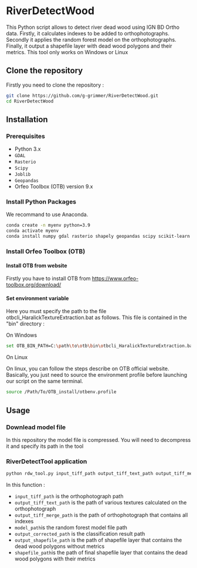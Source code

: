 # RiverDetectWood

This Python script allows to detect river dead wood using IGN BD Ortho data. Firstly, it calculates indexes to be added to orthophotographs. Secondly it applies the random forest model on the orthophotographs. Finally, it output a shapefile layer with dead wood polygons and their metrics. 
This tool only works on Windows or Linux

## Clone the repository

Firstly you need to clone the repository :

```bash
git clone https://github.com/g-grimmer/RiverDetectWood.git
cd RiverDetectWood
```

## Installation

### Prerequisites

- Python 3.x
- `GDAL`
- `Rasterio`
- `Scipy`
- `Joblib`
- `Geopandas`
- Orfeo Toolbox (OTB) version 9.x

### Install Python Packages

We recommand to use Anaconda.

```bash
conda create -n myenv python=3.9
conda activate myenv
conda install numpy gdal rasterio shapely geopandas scipy scikit-learn joblib
```

### Install Orfeo Toolbox (OTB)

#### Install OTB from website

Firstly you have to install OTB from https://www.orfeo-toolbox.org/download/

#### Set environment variable

Here you must specify the path to the file otbcli_HaralickTextureExtraction.bat as follows. 
This file is contained in the "bin" directory :

On Windows 

```bash
set OTB_BIN_PATH=C:\path\to\otb\bin\otbcli_HaralickTextureExtraction.bat"
```

On Linux

On linux, you can follow the steps describe on OTB official website. Basically, you just need to source the environment profile before launching our script on the same terminal.

```bash
source /Path/To/OTB_install/otbenv.profile
```
## Usage

### Downlead model file

In this repository the model file is compressed.
You will need to decompress it and specify its path in the tool

### RiverDetectTool application

```bash
python rdw_tool.py input_tiff_path output_tiff_text_path output_tiff_merge_path model_path output_corrected_path output_shapefile_path shapefile_path
```
In this function :
- `input_tiff_path` is the orthophotograph path
- `output_tiff_text_path` is the path of various textures calculated on the orthophotograph
- `output_tiff_merge_path` is the path of orthophotograph that contains all indexes
- `model_path`is the random forest model file path
- `output_corrected_path` is the classification result path
- `output_shapefile_path` is the path of shapefile layer that contains the dead wood polygons without metrics
- `shapefile_path`is the path of final shapefile layer that contains the dead wood polygons with their metrics


